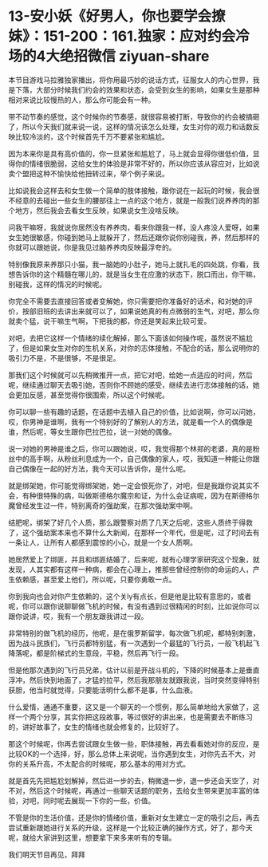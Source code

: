 # 13-安小妖《好男人，你也要学会撩妹》：151-200：161.独家：应对约会冷场的4大绝招微信 ziyuan-share

本节目游戏马拉雅独家播出，将你用最巧妙的说话方式，征服女人的内心世界，我是下落，大部分时候我们约会的效果和状态，会受到女生的影响，如果女生是那种相对来说比较慢热的人，那么你可能会有一种。

带不动节奏的感觉，这个时候你的节奏感，就很容易被打断，导致你的约会被搞砸了，所以今天我们就来说一说，这样的情况该怎么处理，女生对你的观力和话数反映比较冷淡的，这个时候首先千万不要紧张和尴尬。

因为本来你是具有高价值的，你一旦紧张和尴尬了，马上就会显得你很低价值，显得你的情绪很脆弱，这给女生的体验是非常不好的，所以你应该从容应对，比如说卖个盟把这种不愉快给他扭转过来，举个例子来说。

比如说我会这样去和女生做一个简单的肢体接触，跟你说在一起玩的时候，我会很不经意的去碰出一些女生的腰部往上一点的这个地方，就是一般我们说养养肉的那个地方，然后我会去看女生反映，如果说女生没啥反映。

问我干嘛呀，我就说你居然没有养养肉，看来你跟我一样，没人疼没人爱呀，如果女生她很敏感，你碰到她马上就躲开了，然后还跟你说你别碰我，养，然后那样的你就可以跟她说，你是我见过脑养养肉反映最浮夸的。

特别像我原来养那只小猫，我一脑她的小肚子，她马上就扎毛的四处跳，你看，我想告诉你的这个精髓在哪儿的，就是当女生在应激的状态下，脱口而出，你干嘛，别碰我，这样的情况的时候呢。

你完全不需要去直接回答或者变解她，你只需要把你准备好的话术，和对她的评价，按部旧班的去讲出来就可以了，如果说她真的有点微弱的生气，对吧，那么你就卖个猛，说干嘛生气啊，下把我的都，你还是笑起来比较可爱。

对吧，去把它这样一个情绪的续化解掉，那么下面该如何操作呢，虽然说不尴尬了，但是如果女生对你的生机关系，对你的志体接触，不配合的话，那么说明你的吸引力不是，不是很够，不是很足。

那我们这个时候就可以先稍微推开一点，把它对吧，给她一点适应的时间，然后呢，继续通过聊天去吸引她，否则你不顾她的感受，继续去进行志体接触的话，她会更加反感，甚至觉得你很围索，所以这个时候呢。

你可以聊一些有趣的话题，在话题中去植入自己的价值，比如说啊，你可以问她，哎，你男神是谁啊，我有一个特别好的了解别人的方法，就是看一个人的偶像是谁，然后呢，等女生跟你巴拉巴拉，说一对她的偶像。

说一对她的男神是谁之后，你可以跟她说，哎，我觉得那个林郑的老婆，真的是粉丝中的高手啊，从粉丝利息成为一个，自己偶像的家人，哎，我知道一种能让你跟自己偶像在一起的好方法，我今天可以告诉你，是什么呢。

就是绑架她，你可能觉得绑架她，她一定会恨死你了，对吧，但是我跟你说其实不会，有种很特殊的病，叫做斯德格尔魔宗和证，为什么会证病呢，因为在斯德格尔魔曾经发生过一件，特别离奇的强劫案，在那次强劫案中啊。

结肥呢，绑架了好几个人质，那么跟警察对质了几天之后呢，这些人质终于得救了，这个强劫案本来也不算什么大新闻，在那样一个年代，但是呢，过了时间去有一条让人，让所有人都感到震惊的小心，就是一个女人质啊。

她居然爱上了绑匪，并且和绑匪结婚了，后来呢，就有心理学家研究这个现象，就发现，人其实都有这样一种病，都会在心理上，推那些曾经控制你的命运的人，产生依赖感，甚至爱上他们，所以呢，只要你勇敢一点。

你到我向也会对你产生依赖的，这个关ly有点长，但是他是比较有意思的，或者呢，你可以跟你说聊聊做飞机的时候，有没有遇到过很精闲的时刻，比如说你可以跟你说讲，哎，我有一个朋友跟我讲过一段。

非常特别的做飞机的经历，他呢，是在俄罗斯留学，每次做飞机呢，都特别刺激，因为战斗民族们，飞行员都特别猛，有一次遇到一个最猛的飞行员，一般飞机起飞降落呢，都是阶梯式的生意段，平稳，然后再飞行一段。

但是他那次遇到的飞行员兄弟，估计以前是开战斗机的，下降的时候基本上是垂直浮冲，然后快到地面了，才猛的拉平，然后我那朋友就跟我说，当时突然变得特别获胆，他当时就觉得，只要能活明什么都不是事，什么血液。

什么爱情，通通不重要，这又是一个聊天的一个惯例，那么简单地给大家做了，这样一个两个分享，其实你把这段故事，等过很好的讲出来，也是需要去不断练习的，讲好故事了，女生的情绪也就会修复的，比较好了。

那这个时候呢，你再去尝试跟女生做一些，职体接触，再去看看她对你的反应，是比较OK的一个选择，好，那么总体上来说呢，当你遇到女生，对你先去不大，对你的关系升高，不太配合的时候呢，那么基本的用对方式。

就是首先先把尴尬划解掉，然后进一步的去，稍微退一步，退一步还会天空了，对不对，然后这个时候呢，再通过一些聊天话题的职务，去给女生带来更加丰富的体验，对吧，同时呢去展现一下你的一些，价值。

不管是你的生活价值，还是你的情绪价值，重新对女生建立一定的吸引之后，再去尝试重新跟她进行关系的升级，这样是一个比较正确的操作方式，好了，那今天呢，就给大家讲到这里，想要拿下来多来听有的专辑。

我们明天节目再见，拜拜